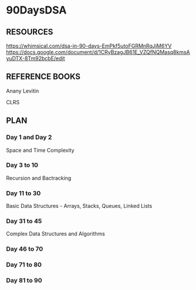 # 90DaysDSA

## RESOURCES

https://whimsical.com/dsa-in-90-days-EmPkf5utoFGRMnRqJjM6YV
https://docs.google.com/document/d/1CRyBzagJB61E_VZQfNQMasq8kmsAyuDTX-8Tm92bcbE/edit




## REFERENCE BOOKS

Anany Levitin

CLRS




## PLAN

### Day 1 and Day 2
Space and Time Complexity


### Day 3 to 10
Recursion and Bactracking


### Day 11 to 30 
Basic Data Structures - Arrays, Stacks, Queues, Linked Lists


### Day 31 to 45 
Complex Data Structures and Algorithms 


### Day 46 to 70 
 

### Day 71 to 80 


### Day 81 to 90 

